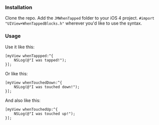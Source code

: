 ### Installation

Clone the repo. Add the `JMWhenTapped` folder to your iOS 4 project. `#import "UIView+WhenTappedBlocks.h"` wherever you'd like to use the syntax.

### Usage

Use it like this:
	
	[myView whenTappped:^{
		NSLog(@"I was tapped!");		
	}];
	
Or like this:

	[myView whenTouchedDown:^{
		NSLog(@"I was touched down!");
	}];
	
And also like this:

	[myView whenTouchedUp:^{
		NSLog(@"I was touched up!");		
	}];
